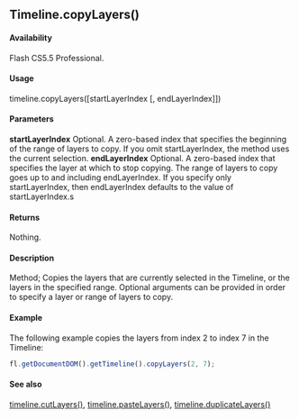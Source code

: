 ## Timeline.copyLayers()

#### Availability

Flash CS5.5 Professional.

#### Usage

timeline.copyLayers([startLayerIndex [, endLayerIndex]])

#### Parameters

**startLayerIndex** Optional. A zero-based index that specifies the beginning of the range of layers to copy. If you omit
startLayerIndex, the method uses the current selection.
**endLayerIndex** Optional. A zero-based index that specifies the layer at which to stop copying. The range of layers to copy goes up to and including endLayerIndex. If you specify only startLayerIndex, then endLayerIndex defaults to the value of startLayerIndex.s

#### Returns

Nothing.

#### Description

Method; Copies the layers that are currently selected in the Timeline, or the layers in the specified range. Optional arguments can be provided in order to specify a layer or range of layers to copy.

#### Example

The following example copies the layers from index 2 to index 7 in the Timeline:

```javascript
fl.getDocumentDOM().getTimeline().copyLayers(2, 7);
```

#### See also

[timeline.cutLayers()](../Timeline_object/timeli15.md), [timeline.pasteLayers()](../Timeline_object/timeli35.md), [timeline.duplicateLayers()](../Timeline_object/timeli17.md)
